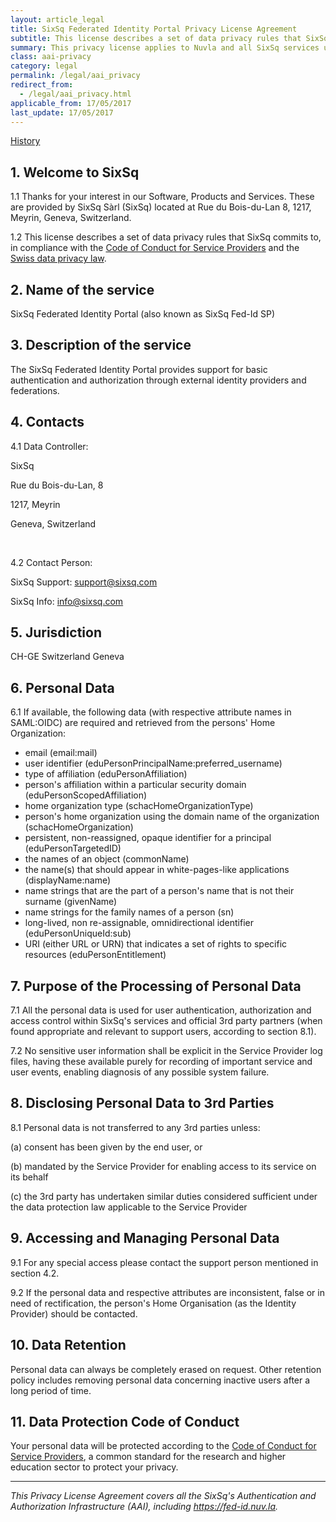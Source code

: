 ```yaml
---
layout: article_legal
title: SixSq Federated Identity Portal Privacy License Agreement
subtitle: This license describes a set of data privacy rules that SixSq commits to in the context of the Nuvla service operations, in compliance with the GÉANT Data Protection Code of Conduct and the Swiss data privacy law.
summary: This privacy license applies to Nuvla and all SixSq services using the SixSq Federated Identity Portal.
class: aai-privacy
category: legal
permalink: /legal/aai_privacy
redirect_from:
  - /legal/aai_privacy.html
applicable_from: 17/05/2017
last_update: 17/05/2017
---
```


[History](https://github.com/SixSq/sixsq.github.com/commits/master/_posts/legal/2017-05-17-legal-aai-privacy-policy.md)

1\. Welcome to SixSq
---  

1.1	Thanks for your interest in our Software, Products and Services. These are provided by SixSq Sàrl (SixSq) located at Rue du Bois-du-Lan 8, 1217, Meyrin, Geneva, Switzerland.

1.2	This license describes a set of data privacy rules that SixSq commits to, in compliance with the [Code of Conduct for Service Providers](http://www.geant.net/uri/dataprotection-code-of-conduct/v1) and the [Swiss data privacy law](https://www.edoeb.admin.ch/org/00129/index.html?lang=en).

2\. Name of the service
---
SixSq Federated Identity Portal (also known as SixSq Fed-Id SP)

3\. Description of the service
---
The SixSq Federated Identity Portal provides support for basic authentication and authorization through external identity providers and federations.

4\. Contacts
---
4.1 Data Controller:

SixSq

Rue du Bois-du-Lan, 8

1217, Meyrin

Geneva, Switzerland


<br>

4.2 Contact Person:

SixSq Support: support@sixsq.com

SixSq Info: info@sixsq.com


5\. Jurisdiction
---

CH-GE Switzerland Geneva


6\. Personal Data
---

6.1 If available, the following data (with respective attribute names in SAML:OIDC) are required and retrieved from the persons' Home Organization:
 - email (email:mail)
 - user identifier (eduPersonPrincipalName:preferred_username)
 - type of affiliation (eduPersonAffiliation)
 - person's affiliation within a particular security domain (eduPersonScopedAffiliation)
 - home organization type (schacHomeOrganizationType)
 - person's home organization using the domain name of the organization (schacHomeOrganization)
 - persistent, non-reassigned, opaque identifier for a principal (eduPersonTargetedID)
 - the names of an object (commonName)
 - the name(s) that should appear in white-pages-like applications (displayName:name)
 - name strings that are the part of a person's name that is not their surname (givenName)
 - name strings for the family names of a person (sn)
 - long-lived, non re-assignable, omnidirectional identifier (eduPersonUniqueId:sub)
 - URI (either URL or URN) that indicates a set of rights to specific resources (eduPersonEntitlement)

7\. Purpose of the Processing of Personal Data
---

7.1 All the personal data is used for user authentication, authorization and access control within SixSq's services and official 3rd party partners (when found appropriate and relevant to support users, according to section 8.1).

7.2 No sensitive user information shall be explicit in the Service Provider log files, having these available purely for recording of important service and user events, enabling diagnosis of any possible system failure.

8\. Disclosing Personal Data to 3rd Parties
---

8.1 Personal data is not transferred to any 3rd parties unless:

 (a) consent has been given by the end user, or

 (b) mandated by the Service Provider for enabling access to its service on its behalf

 (c) the 3rd party has undertaken similar duties considered sufficient under the data protection law applicable to the Service Provider


9\. Accessing and Managing Personal Data
---

9.1 For any special access please contact the support person mentioned in section 4.2.

9.2 If the personal data and respective attributes are inconsistent, false or in need of rectification, the person's Home Organisation (as the Identity Provider) should be contacted.


10\. Data Retention
---

Personal data can always be completely erased on request. Other retention policy includes removing personal data concerning inactive users after a long period of time.


11\. Data Protection Code of Conduct
---

Your personal data will be protected according to the [Code of Conduct for Service Providers](http://www.geant.net/uri/dataprotection-code-of-conduct/v1), a common standard for the research and higher education sector to protect your privacy.


---
_This Privacy License Agreement covers all the SixSq's Authentication and Authorization Infrastructure (AAI), including https://fed-id.nuv.la._

